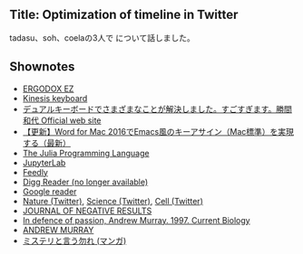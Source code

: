 ## Title: Optimization of timeline in Twitter

tadasu、soh、coelaの3人で について話しました。

## Shownotes
- [ERGODOX EZ](https://ergodox-ez.com/)
- [Kinesis keyboard](https://www.edikun.co.jp/kinesis/)
- [デュアルキーボードでさまざまなことが解決しました。すごすぎます。勝間和代 Official web site](http://kazuyomugi.cocolog-nifty.com/private/2014/11/post-dd95.html)
- [【更新】Word for Mac 2016でEmacs風のキーアサイン（Mac標準）を実現する（最新）](https://medium.com/@inu_ga_suki/word-for-mac-2016%E3%81%A7emacs%E9%A2%A8%E3%81%AE%E3%82%AD%E3%83%BC%E3%82%A2%E3%82%B5%E3%82%A4%E3%83%B3-mac%E6%A8%99%E6%BA%96-%E3%82%92%E5%AE%9F%E7%8F%BE%E3%81%99%E3%82%8B-e6cb7508b522)
- [The Julia Programming Language](https://julialang.org/)
- [JupyterLab](https://jupyterlab.readthedocs.io/en/stable/index.html)
- [Feedly](http://feedly.com)
- [Digg Reader (no longer available)](http://digg.com/reader)
- [Google reader](https://ja.m.wikipedia.org/wiki/Googleリーダー)
- [Nature (Twitter)](https://twitter.com/nature), [Science (Twitter)](https://twitter.com/sciencemagazine), [Cell (Twitter)](https://twitter.com/cellcellpress)
- [JOURNAL OF NEGATIVE RESULTS](http://www.jnr-eeb.org/index.php/jnr)
- [In defence of passion, Andrew Murray. 1997. Current Biology](https://www.cell.com/current-biology/fulltext/S0960-9822(06)00127-8)
- [ANDREW MURRAY](https://www.mcb.harvard.edu/directory/andrew-murray/)
- [ミステリと言う勿れ (マンガ)](https://www.amazon.co.jp/dp/B078N4MK5D)
